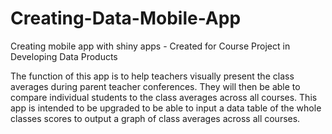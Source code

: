 # Creating-Data-Mobile-App

Creating mobile app with shiny apps - Created for Course Project in Developing Data Products

The function of this app is to help teachers visually present the class averages during parent teacher conferences. They will then be able to compare individual students to the class averages across all courses. This app is intended to be upgraded to be able to input a data table of the whole classes scores to output a graph of class averages across all courses.
